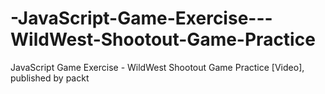 # -JavaScript-Game-Exercise---WildWest-Shootout-Game-Practice
 JavaScript Game Exercise - WildWest Shootout Game Practice [Video], published by packt
